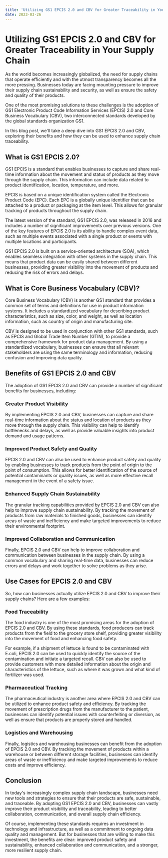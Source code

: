```yaml
---
title: 'Utilizing GS1 EPCIS 2.0 and CBV for Greater Traceability in Your Supply Chain '
date: 2023-03-26
---
```


# Utilizing GS1 EPCIS 2.0 and CBV for Greater Traceability in Your Supply Chain

As the world becomes increasingly globalized, the need for supply chains that operate efficiently and with the utmost transparency becomes all the more pressing. Businesses today are facing mounting pressure to improve their supply chain sustainability and security, as well as ensure the safety and quality of their products.

One of the most promising solutions to these challenges is the adoption of GS1 Electronic Product Code Information Services (EPCIS) 2.0 and Core Business Vocabulary (CBV), two interconnected standards developed by the global standards organization GS1. 

In this blog post, we'll take a deep dive into GS1 EPCIS 2.0 and CBV, exploring their benefits and how they can be used to enhance supply chain traceability.

## What is GS1 EPCIS 2.0?

GS1 EPCIS is a standard that enables businesses to capture and share real-time information about the movement and status of products as they move through the supply chain. This information can include data related to product identification, location, temperature, and more.

EPCIS is based on a unique identification system called the Electronic Product Code (EPC). Each EPC is a globally unique identifier that can be attached to a product or packaging at the item level. This allows for granular tracking of products throughout the supply chain.

The latest version of the standard, GS1 EPCIS 2.0, was released in 2016 and includes a number of significant improvements over previous versions. One of the key features of EPCIS 2.0 is its ability to handle complex event data, such as multiple events associated with a single product or events with multiple locations and participants.

GS1 EPCIS 2.0 is built on a service-oriented architecture (SOA), which enables seamless integration with other systems in the supply chain. This means that product data can be easily shared between different businesses, providing greater visibility into the movement of products and reducing the risk of errors and delays.

## What is Core Business Vocabulary (CBV)?

Core Business Vocabulary (CBV) is another GS1 standard that provides a common set of terms and definitions for use in product information systems. It includes a standardized vocabulary for describing product characteristics, such as size, color, and weight, as well as location information, such as country of origin and manufacturing site.

CBV is designed to be used in conjunction with other GS1 standards, such as EPCIS and Global Trade Item Number (GTIN), to provide a comprehensive framework for product data management. By using a standardized vocabulary, businesses can ensure that all relevant stakeholders are using the same terminology and information, reducing confusion and improving data quality.

## Benefits of GS1 EPCIS 2.0 and CBV

The adoption of GS1 EPCIS 2.0 and CBV can provide a number of significant benefits for businesses, including:

### Greater Product Visibility

By implementing EPCIS 2.0 and CBV, businesses can capture and share real-time information about the status and location of products as they move through the supply chain. This visibility can help to identify bottlenecks and delays, as well as provide valuable insights into product demand and usage patterns.

### Improved Product Safety and Quality

EPCIS 2.0 and CBV can also be used to enhance product safety and quality by enabling businesses to track products from the point of origin to the point of consumption. This allows for better identification of the source of potential contaminants or quality issues, as well as more effective recall management in the event of a safety issue.

### Enhanced Supply Chain Sustainability

The granular tracking capabilities provided by EPCIS 2.0 and CBV can also help to improve supply chain sustainability. By tracking the movement of products from raw materials to finished goods, businesses can identify areas of waste and inefficiency and make targeted improvements to reduce their environmental footprint.

### Improved Collaboration and Communication

Finally, EPCIS 2.0 and CBV can help to improve collaboration and communication between businesses in the supply chain. By using a common vocabulary and sharing real-time data, businesses can reduce errors and delays and work together to solve problems as they arise.

## Use Cases for EPCIS 2.0 and CBV

So, how can businesses actually utilize EPCIS 2.0 and CBV to improve their supply chains? Here are a few examples:

### Food Traceability

The food industry is one of the most promising areas for the adoption of EPCIS 2.0 and CBV. By using these standards, food producers can track products from the field to the grocery store shelf, providing greater visibility into the movement of food and enhancing food safety.

For example, if a shipment of lettuce is found to be contaminated with E.coli, EPCIS 2.0 can be used to quickly identify the source of the contamination and initiate a targeted recall. CBV can also be used to provide customers with more detailed information about the origin and characteristics of the lettuce, such as where it was grown and what kind of fertilizer was used.

### Pharmaceutical Tracking

The pharmaceutical industry is another area where EPCIS 2.0 and CBV can be utilized to enhance product safety and efficiency. By tracking the movement of prescription drugs from the manufacturer to the patient, businesses can identify potential issues with counterfeiting or diversion, as well as ensure that products are properly stored and handled.

### Logistics and Warehousing

Finally, logistics and warehousing businesses can benefit from the adoption of EPCIS 2.0 and CBV. By tracking the movement of products within a warehouse or between different storage facilities, businesses can identify areas of waste or inefficiency and make targeted improvements to reduce costs and improve efficiency.

## Conclusion

In today's increasingly complex supply chain landscape, businesses need new tools and strategies to ensure that their products are safe, sustainable, and traceable. By adopting GS1 EPCIS 2.0 and CBV, businesses can vastly improve their product visibility and traceability, leading to better collaboration, communication, and overall supply chain efficiency.

Of course, implementing these standards requires an investment in technology and infrastructure, as well as a commitment to ongoing data quality and management. But for businesses that are willing to make this investment, the benefits are clear: improved product safety and sustainability, enhanced collaboration and communication, and a stronger, more resilient supply chain.

